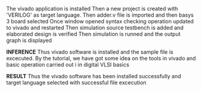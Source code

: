 The vivado application is installed
Then a new project is created with 'VERILOG' as target language.
Then adder.v file is imported and then basys 3 board selected
Once window opened syntax checking operation updated to vivado and restarted
Then simulation source testbench is added and elaborated design is verified
Then simulation is runned and the output graph is displayed


**INFERENCE**
Thus vivado software is installed and the sample file is excecuted. By the tutorial, we have got some idea on the tools in vivado and basic operation carried out i
in digital VLSI basics

**RESULT**
Thus the vivado software has been installed successfully and target language selected with successful file excecution
